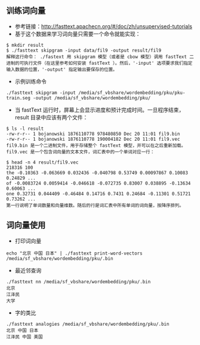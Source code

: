 ## 训练词向量

- 参考链接：<http://fasttext.apachecn.org/#/doc/zh/unsupervised-tutorials>
- 基于这个数据来学习词向量只需要一个命令就能实现：

~~~
$ mkdir result
$ ./fasttext skipgram -input data/fil9 -output result/fil9
解释这行命令： ./fastext 用 skipgram 模型（或者是 cbow 模型）调用 fastText 二进制的可执行文件（在这里参考如何安装 fastText ）。然后，'-input' 选项要求我们指定输入数据的位置，'-output' 指定输出要保存的位置。
~~~

- 示例训练命令

~~~
./fasttext skipgram -input /media/sf_vbshare/wordembedding/pku/pku-train.seg -output /media/sf_vbshare/wordembedding/pku/
~~~

- 当 fastText 运行时，屏幕上会显示进度和预计完成时间。一旦程序结束，result 目录中应该有两个文件：

~~~
$ ls -l result
-rw-r-r-- 1 bojanowski 1876110778 978480850 Dec 20 11:01 fil9.bin
-rw-r-r-- 1 bojanowski 1876110778 190004182 Dec 20 11:01 fil9.vec
fil9.bin 是一个二进制文件，用于存储整个 fastText 模型，并可以在之后重新加载。 fil9.vec 是一个包含词向量的文本文件，词汇表中的一个单词对应一行：
~~~

~~~
$ head -n 4 result/fil9.vec
218316 100
the -0.10363 -0.063669 0.032436 -0.040798 0.53749 0.00097867 0.10083 0.24829 ...
of -0.0083724 0.0059414 -0.046618 -0.072735 0.83007 0.038895 -0.13634 0.60063 ...
one 0.32731 0.044409 -0.46484 0.14716 0.7431 0.24684 -0.11301 0.51721 0.73262 ...
第一行说明了单词数量和向量维数。随后的行是词汇表中所有单词的词向量，按降序排列。
~~~

## 词向量使用

- 打印词向量

~~~
echo "北京 中国 日本" | ./fasttext print-word-vectors /media/sf_vbshare/wordembedding/pku/.bin
~~~

- 最近邻查询

~~~
./fasttext nn /media/sf_vbshare/wordembedding/pku/.bin
北京
江泽民
大学
~~~

- 字的类比

~~~
./fasttext analogies /media/sf_vbshare/wordembedding/pku/.bin
北京 中国 日本
江泽民 中国 美国
~~~